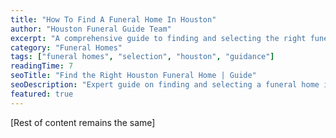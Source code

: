 ```yaml
---
title: "How To Find A Funeral Home In Houston"
author: "Houston Funeral Guide Team"
excerpt: "A comprehensive guide to finding and selecting the right funeral home in Houston, including key considerations and questions to ask."
category: "Funeral Homes"
tags: ["funeral homes", "selection", "houston", "guidance"]
readingTime: 7
seoTitle: "Find the Right Houston Funeral Home | Guide"
seoDescription: "Expert guide on finding and selecting a funeral home in Houston. Learn what to look for and how to make an informed choice."
featured: true
---
```


[Rest of content remains the same]